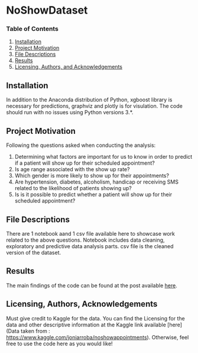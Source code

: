 # NoShowDataset

### Table of Contents
 
1. [Installation](#installation)
2. [Project Motivation](#motivation)
3. [File Descriptions](#files)
4. [Results](#results)
5. [Licensing, Authors, and Acknowledgements](#licensing)
 
## Installation <a name="installation"></a>
 
In addition to the Anaconda distribution of Python, xgboost library is necessary for predictions, graphviz and plotly is for visulation. The code should run with no issues using Python versions 3.*.
 
## Project Motivation<a name="motivation"></a>
 
Following the questions asked when conducting the analysis:
 
1. Determining what factors are important for us to know in order to predict if a patient will show up for their scheduled appointment?
2. Is age range associated with the show up rate?
3. Which gender is more likely to show up for their appointments?
4. Are hypertension, diabetes, alcoholism, handicap or receiving SMS related to the likelihood of patients showing up?
5. Is is it possible to predict whether a patient will show up for their scheduled appointment?
 
 
## File Descriptions <a name="files"></a>
 
There are 1 notebook aand 1 csv file available here to showcase work related to the above questions. Notebook includes data cleaning, exploratory and predictive data analysis parts. csv file is the cleaned version of the dataset.
 
## Results<a name="results"></a>
 
The main findings of the code can be found at the post available [here](https://medium.com/@esraar_92055/are-you-gonna-attend-your-medical-appointment-if-not-who-is-to-blame-for-this-5be9fdc3e0d4).
 
## Licensing, Authors, Acknowledgements<a name="licensing"></a>
 
Must give credit to Kaggle for the data.  You can find the Licensing for the data and other descriptive information at the Kaggle link available [here](Data taken from : https://www.kaggle.com/joniarroba/noshowappointments).  Otherwise, feel free to use the code here as you would like!

 
